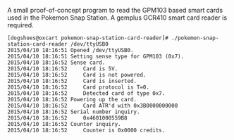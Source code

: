 A small proof-of-concept program to read the GPM103 based smart cards used in the Pokemon Snap Station.  A gemplus GCR410 smart card reader is required.

```ShellSession
[dogshoes@oxcart pokemon-snap-station-card-reader]# ./pokemon-snap-station-card-reader /dev/ttyUSB0
2015/04/10 18:16:51 Opened /dev/ttyUSB0.
2015/04/10 18:16:51 Setting sense type for GPM103 (0x7).
2015/04/10 18:16:52 Sense card.
2015/04/10 18:16:52 	Card is 5V.
2015/04/10 18:16:52 	Card is not powered.
2015/04/10 18:16:52 	Card is inserted.
2015/04/10 18:16:52 	Card protocol is T=0.
2015/04/10 18:16:52 	Detected card of type 0x7.
2015/04/10 18:16:52 Powering up the card.
2015/04/10 18:16:52 	Card ATR'd with 0x3B0000000000
2015/04/10 18:16:52 Serial number inquiry.
2015/04/10 18:16:52 	0x4601000559B8
2015/04/10 18:16:52 Counter inquiry.
2015/04/10 18:16:52 	Counter is 0x0000 credits.
```
